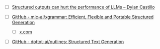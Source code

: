 
- [ ] [Structured outputs can hurt the performance of LLMs – Dylan Castillo](https://dylancastillo.co/posts/say-what-you-mean-sometimes.html)


- [ ] [GitHub - mlc-ai/xgrammar: Efficient, Flexible and Portable Structured Generation](https://github.com/mlc-ai/xgrammar)
	- [ ] [x.com](https://x.com/lmsysorg/status/1861880264567443958)
- [ ] [GitHub - dottxt-ai/outlines: Structured Text Generation](https://github.com/dottxt-ai/outlines)
